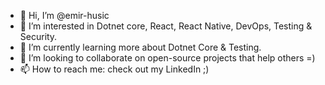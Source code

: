 - 👋 Hi, I’m @emir-husic
- 👀 I’m interested in Dotnet core, React, React Native, DevOps, Testing & Security.
- 🌱 I’m currently learning more about Dotnet Core & Testing.
- 💞️ I’m looking to collaborate on open-source projects that help others =)
- 📫 How to reach me: check out my LinkedIn ;)

<!---
emir-husic/emir-husic is a ✨ special ✨ repository because its `README.md` (this file) appears on your GitHub profile.
You can click the Preview link to take a look at your changes.
--->
